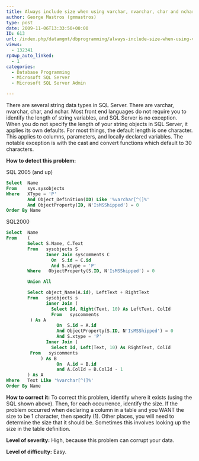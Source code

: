 ```yaml
---
title: Always include size when using varchar, nvarchar, char and nchar
author: George Mastros (gmmastros)
type: post
date: 2009-11-06T13:33:50+00:00
ID: 613
url: /index.php/datamgmt/dbprogramming/always-include-size-when-using-varchar-n/
views:
  - 132341
rp4wp_auto_linked:
  - 1
categories:
  - Database Programming
  - Microsoft SQL Server
  - Microsoft SQL Server Admin

---
```

There are several string data types in SQL Server. There are varchar, nvarchar, char, and nchar. Most front end languages do not require you to identify the length of string variables, and SQL Server is no exception. When you do not specify the length of your string objects in SQL Server, it applies its own defaults. For most things, the default length is one character. This applies to columns, parameters, and locally declared variables. The notable exception is with the cast and convert functions which default to 30 characters.

**How to detect this problem:**

SQL 2005 (and up)

```sql
Select  Name 
From    sys.sysobjects 
Where   XType = 'P'
        And Object_Definition(ID) Like '%varchar[^(]%'
        And ObjectProperty(ID, N'IsMSShipped') = 0
Order By Name
```
SQL2000

```sql
Select  Name
From    (
        Select S.Name, C.Text
        From   sysobjects S
               Inner Join syscomments C
                 On  S.id = C.id
                 And S.xtype = 'P'
        Where   ObjectProperty(S.ID, N'IsMSShipped') = 0

        Union All

        Select object_Name(A.id), LeftText + RightText
        From   sysobjects s
               inner Join (
                 Select Id, Right(Text, 10) As LeftText, ColId
                 From   syscomments
		 ) As A
                   On  S.id = A.id
                   And ObjectProperty(S.ID, N'IsMSShipped') = 0
                   And S.xtype = 'P'
               Inner Join (
                 Select Id, Left(Text, 10) As RightText, ColId
		 From   syscomments
	         ) As B
                   On  A.id = B.id
                   and A.ColId = B.ColId - 1
        ) As A
Where   Text Like '%varchar[^(]%'
Order By Name
```
**How to correct it:** To correct this problem, identify where it exists (using the SQL shown above). Then, for each occurrence, identify the size. If the problem occurred when declaring a column in a table and you WANT the size to be 1 character, then specify (1). Other places, you will need to determine the size that it should be. Sometimes this involves looking up the size in the table definition.

**Level of severity:** High, because this problem can corrupt your data.

**Level of difficulty:** Easy.